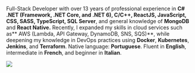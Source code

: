 Full-Stack Developer with over 13 years of professional experience in **C# .NET (Framework, .NET Core, and
.NET 6), C/C++, ReactJS, JavaScript, CSS, SASS, TypeScript, SQL Server**, and general knowledge of **MongoDB**
and **React Native.**
Recently, I expanded my skills in cloud services such as** AWS (Lambda, API Gateway, DynamoDB, SNS, SQS)**,
while deepening my knowledge in DevOps practices using **Docker**, **Kubernetes**, **Jenkins**, and **Terraform**.
Native language: **Portuguese**. Fluent in **English**, intermediate in **French**, and beginner in **Italian**.

![](https://komarev.com/ghpvc/?username=kaiqueqg&color=1D1D1D)

<!--
**kaiqueqg/kaiqueqg** is a ✨ _special_ ✨ repository because its `README.md` (this file) appears on your GitHub profile.

Here are some ideas to get you started:

- 🔭 I’m currently working on ...
- 🌱 I’m currently learning ...
- 👯 I’m looking to collaborate on ...
- 🤔 I’m looking for help with ...
- 💬 Ask me about ...
- 📫 How to reach me: ...
- 😄 Pronouns: ...
- ⚡ Fun fact: ...
-->
